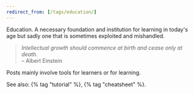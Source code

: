 ```yaml
---
redirect_from: [/tags/education/]
---
```


Education. A necessary foundation and institution for learning in today's age but sadly one that is sometimes exploited and mishandled.

> *Intellectual growth should commence at birth and cease only at death.*  
>  – Albert Einstein

Posts mainly involve tools for learners or for learning.

See also: {% tag "tutorial" %}, {% tag "cheatsheet" %}.